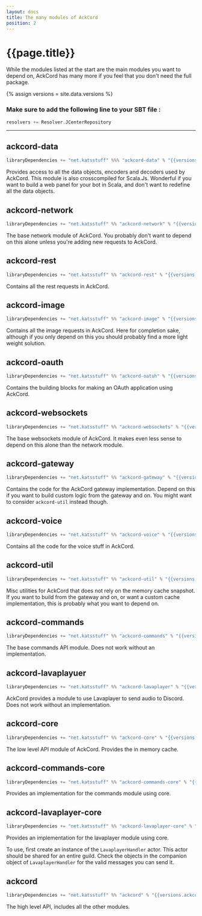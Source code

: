 ```yaml
---
layout: docs
title: The many modules of AckCord
position: 2
---
```


# {{page.title}}
While the modules listed at the start are the main modules you want to depend on, AckCord has many more if you feel that you don't need the full package.

{% assign versions = site.data.versions %}

### Make sure to add the following line to your SBT file :
```scala
resolvers += Resolver.JCenterRepository
```

---

## ackcord-data
```scala
libraryDependencies += "net.katsstuff" %%% "ackcord-data" % "{{versions.ackcord}}"
```
Provides access to all the data objects, encoders and decoders used by AckCord. This module is also crosscompiled for Scala.Js. Wonderful if you want to build a web panel for your bot in Scala, and don't want to redefine all the data objects.

## ackcord-network
```scala
libraryDependencies += "net.katsstuff" %% "ackcord-network" % "{{versions.ackcord}}"
```
The base network module of AckCord. You probably don't want to depend on this alone unless you're adding new requests to AckCord.

## ackcord-rest
```scala
libraryDependencies += "net.katsstuff" %% "ackcord-rest" % "{{versions.ackcord}}"
```
Contains all the rest requests in AckCord.

## ackcord-image
```scala
libraryDependencies += "net.katsstuff" %% "ackcord-image" % "{{versions.ackcord}}"
```
Contains all the image requests in AckCord. Here for completion sake, although if you only depend on this you should probably find a more light weight solution.

## ackcord-oauth
```scala
libraryDependencies += "net.katsstuff" %% "ackcord-oatuh" % "{{versions.ackcord}}"
```
Contains the building blocks for making an OAuth application using AckCord.

## ackcord-websockets
```scala
libraryDependencies += "net.katsstuff" %% "ackcord-websockets" % "{{versions.ackcord}}"
```
The base websockets module of AckCord. It makes even less sense to depend on this alone than the network module.

## ackcord-gateway
```scala
libraryDependencies += "net.katsstuff" %% "ackcord-gateway" % "{{versions.ackcord}}" //The gateway module of AckCord
```
Contains the code for the AckCord gateway implementation. Depend on this if you want to build custom logic from the gateway and on. You might want to consider `ackcord-util` instead though.

## ackcord-voice
```scala
libraryDependencies += "net.katsstuff" %% "ackcord-voice" % "{{versions.ackcord}}"
```
Contains all the code for the voice stuff in AckCord.

## ackcord-util
```scala
libraryDependencies += "net.katsstuff" %% "ackcord-util" % "{{versions.ackcord}}"
```
Misc utilities for AckCord that does not rely on the memory cache snapshot. If you want to build from the gateway and on, or want a custom cache implementation, this is probably what you want to depend on.

## ackcord-commands
```scala
libraryDependencies += "net.katsstuff" %% "ackcord-commands" % "{{versions.ackcord}}"
```
The base commands API module. Does not work without an implementation.

## ackcord-lavaplayuer
```scala
libraryDependencies += "net.katsstuff" %% "ackcord-lavaplayer" % "{{versions.ackcord}}"
```
AckCord provides a module to use Lavaplayer to send audio to Discord. Does not work without an implementation.

## ackcord-core
```scala
libraryDependencies += "net.katsstuff" %% "ackcord-core" % "{{versions.ackcord}}"
```
The low level API module of AckCord. Provides the in memory cache.

## ackcord-commands-core
```scala
libraryDependencies += "net.katsstuff" %% "ackcord-commands-core" % "{{versions.ackcord}}"
```
Provides an implementation for the commands module using core.

## ackcord-lavaplayer-core
```scala
libraryDependencies += "net.katsstuff" %% "ackcord-lavaplayer-core" % "{{versions.ackcord}}"
```
Provides an implementation for the lavaplayer module using core.

To use, first create an instance of the `LavaplayerHandler` actor. This actor should be shared for an entire guild. Check the objects in the companion object of `LavaplayerHandler` for the valid messages you can send it.

## ackcord
```scala
libraryDependencies += "net.katsstuff" %% "ackcord" % "{{versions.ackcord}}"
```
The high level API, includes all the other modules.